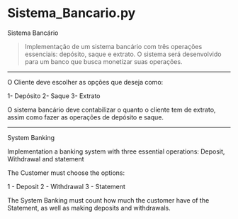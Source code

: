 # Sistema_Bancario.py

Sistema Bancário

> Implementação de um sistema bancário com três operações essenciais: depósito, saque e extrato. O sistema será desenvolvido para um banco que busca monetizar suas operações.
------------------------------------------------------------------------------------------------------------------------------------------------------------------------------
O Cliente deve escolher as opções que deseja como:

1- Depósito 
2- Saque
3- Extrato

O sistema bancário deve contabilizar o quanto o cliente tem de extrato, assim como fazer as operações de depósito e saque. 


-------------------------------------------------------------------------------------------------------------------------------------------------------------------------------

System Banking

Implementation a banking system with three essential operations: Deposit, Withdrawal and statement

The Customer must choose the options:

1 - Deposit
2 - Withdrawal
3 - Statement

The System Banking must count how much the customer have of the Statement, as well as making deposits and withdrawals.


